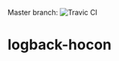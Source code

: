 Master branch: ![Travic CI](https://travis-ci.org/feoktant/logback-hocon.svg?branch=master)

# logback-hocon
